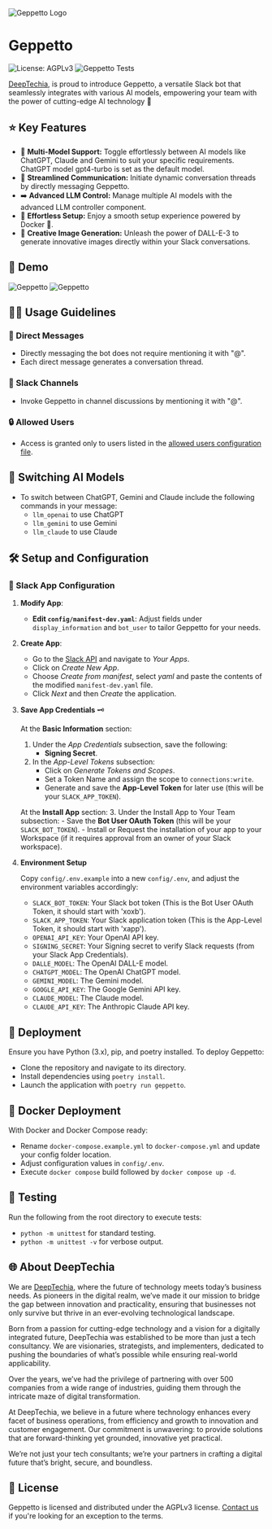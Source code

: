 
<img src="./assets/GeppettoMini.png" alt="Geppetto Logo"/>

# Geppetto

![License: AGPLv3](https://img.shields.io/badge/License-AGPL%20v3-blue.svg) 
![Geppetto Tests](https://github.com/Deeptechia/geppetto/actions/workflows/tests-python.yml/badge.svg)

[DeepTechia](https://deeptechia.io/), is proud to introduce Geppetto, a versatile Slack bot that seamlessly integrates with various AI models, empowering your team with the power of cutting-edge AI technology 🚀

## ⭐️ Key Features

- 🔀 **Multi-Model Support:** Toggle effortlessly between AI models like ChatGPT, Claude and Gemini to suit your specific requirements. ChatGPT model gpt4-turbo is set as the default model.
- 💬 **Streamlined Communication:** Initiate dynamic conversation threads by directly messaging Geppetto.
- ➡️ **Advanced LLM Control:** Manage multiple AI models with the advanced LLM controller component.
- 🔧 **Effortless Setup:** Enjoy a smooth setup experience powered by Docker 🐳.
- 🎨 **Creative Image Generation:** Unleash the power of DALL-E-3 to generate innovative images directly within your Slack conversations.

## 🚀 **Demo**

![Geppetto](/assets/Geppetto_demo.png)
![Geppetto](/assets/Geppetto_demo2.png)

## 👨‍💻 Usage Guidelines

### 📩 Direct Messages

- Directly messaging the bot does not require mentioning it with "@".
- Each direct message generates a conversation thread.

### 💬 Slack Channels

- Invoke Geppetto in channel discussions by mentioning it with "@".

### 🔒 Allowed Users

- Access is granted only to users listed in the [allowed users configuration file](/config/allowed-slack-ids.json).

## 🔀 Switching AI Models

- To switch between ChatGPT, Gemini and Claude include the following commands in your message:
  - `llm_openai` to use ChatGPT
  - `llm_gemini` to use Gemini
  - `llm_claude` to use Claude

## 🛠️ Setup and Configuration

### 🔧 Slack App Configuration

1. **Modify App**:
   - **Edit `config/manifest-dev.yaml`**: Adjust fields under `display_information` and `bot_user` to tailor Geppetto for your needs.
2. **Create App**:
   - Go to the  [Slack API](https://api.slack.com) and navigate to *Your Apps*.
   - Click on *Create New App*.
   - Choose *Create from manifest*, select *yaml* and paste the contents of the modified `manifest-dev.yaml` file.
   - Click *Next* and then *Create* the application.

3. **Save App Credentials** 🗝️

   At the **Basic Information** section:
     1. Under the *App Credentials* subsection, save the following:
        - **Signing Secret**.
     2. In the *App-Level Tokens* subsection:
        - Click on *Generate Tokens and Scopes*.
        - Set a Token Name and assign the scope to `connections:write`.
        - Generate and save the **App-Level Token** for later use (this will be your `SLACK_APP_TOKEN`).

   At the **Install App** section:
      3. Under the Install App to Your Team subsection:
        - Save the **Bot User OAuth Token** (this will be your `SLACK_BOT_TOKEN`).
        - Install or Request the installation of your app to your Workspace (if it requires approval from an owner of your Slack workspace).

4. **Environment Setup**

    Copy `config/.env.example` into a new `config/.env`, and adjust the environment variables accordingly:

    - `SLACK_BOT_TOKEN`: Your Slack bot token (This is the Bot User OAuth Token, it should start with 'xoxb').
    - `SLACK_APP_TOKEN`: Your Slack application token (This is the App-Level Token, it should start with 'xapp').
    - `OPENAI_API_KEY`: Your OpenAI API key.
    - `SIGNING_SECRET`: Your Signing secret to verify Slack requests (from your Slack App Credentials).
    - `DALLE_MODEL`: The OpenAI DALL-E model.
    - `CHATGPT_MODEL`: The OpenAI ChatGPT model.
    - `GEMINI_MODEL`: The Gemini model.
    - `GOOGLE_API_KEY`: The Google Gemini API key.
    - `CLAUDE_MODEL`: The Claude model.
    - `CLAUDE_API_KEY`: The Anthropic Claude API key.

## 🚀 Deployment

Ensure you have Python (3.x), pip, and poetry installed. To deploy Geppetto:

- Clone the repository and navigate to its directory.
- Install dependencies using `poetry install`.
- Launch the application with `poetry run geppetto`.

## 🐳 Docker Deployment

With Docker and Docker Compose ready:

- Rename `docker-compose.example.yml` to `docker-compose.yml` and update your config folder location.
- Adjust configuration values in `config/.env`.
- Execute `docker compose` build followed by `docker compose up -d`.

## 🧪 Testing

Run the following from the root directory to execute tests:

- `python -m unittest` for standard testing.
- `python -m unittest -v` for verbose output.

## 🌐 About DeepTechia

We are [DeepTechia](https://deeptechia.io/), where the future of technology meets today’s business needs. As pioneers in the digital realm, we’ve made it our mission to bridge the gap between innovation and practicality, ensuring that businesses not only survive but thrive in an ever-evolving technological landscape.

Born from a passion for cutting-edge technology and a vision for a digitally integrated future, DeepTechia was established to be more than just a tech consultancy. We are visionaries, strategists, and implementers, dedicated to pushing the boundaries of what’s possible while ensuring real-world applicability.

Over the years, we’ve had the privilege of partnering with over 500 companies from a wide range of industries, guiding them through the intricate maze of digital transformation.

At DeepTechia, we believe in a future where technology enhances every facet of business operations, from efficiency and growth to innovation and customer engagement. Our commitment is unwavering: to provide solutions that are forward-thinking yet grounded, innovative yet practical.

We’re not just your tech consultants; we’re your partners in crafting a digital future that’s bright, secure, and boundless.

## 📜 License

Geppetto is licensed and distributed under the AGPLv3 license. [Contact us](https://deeptechia.io/contact/) if you're looking for an exception to the terms.
